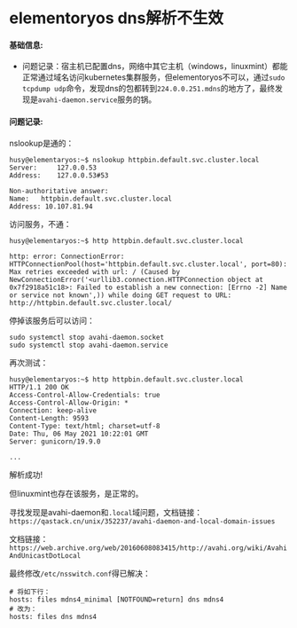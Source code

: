 # elementoryos dns解析不生效

#### 基础信息:
- 问题记录：宿主机已配置dns，网络中其它主机（windows，linuxmint）都能正常通过域名访问kubernetes集群服务，但elementoryos不可以，通过`sudo tcpdump udp`命令，发现dns的包都转到`224.0.0.251.mdns`的地方了，最终发现是`avahi-daemon.service`服务的锅。

#### 问题记录:

nslookup是通的：
```
husy@elementaryos:~$ nslookup httpbin.default.svc.cluster.local
Server:		127.0.0.53
Address:	127.0.0.53#53

Non-authoritative answer:
Name:	httpbin.default.svc.cluster.local
Address: 10.107.81.94
```

访问服务，不通：
```
husy@elementaryos:~$ http httpbin.default.svc.cluster.local

http: error: ConnectionError: HTTPConnectionPool(host='httpbin.default.svc.cluster.local', port=80): Max retries exceeded with url: / (Caused by NewConnectionError('<urllib3.connection.HTTPConnection object at 0x7f2918a51c18>: Failed to establish a new connection: [Errno -2] Name or service not known',)) while doing GET request to URL: http://httpbin.default.svc.cluster.local/
```

停掉该服务后可以访问：
```
sudo systemctl stop avahi-daemon.socket
sudo systemctl stop avahi-daemon.service
```

再次测试：
```
husy@elementaryos:~$ http httpbin.default.svc.cluster.local
HTTP/1.1 200 OK
Access-Control-Allow-Credentials: true
Access-Control-Allow-Origin: *
Connection: keep-alive
Content-Length: 9593
Content-Type: text/html; charset=utf-8
Date: Thu, 06 May 2021 10:22:01 GMT
Server: gunicorn/19.9.0

...
```
解析成功!

但linuxmint也存在该服务，是正常的。

寻找发现是avahi-daemon和`.local`域问题，文档链接：`https://qastack.cn/unix/352237/avahi-daemon-and-local-domain-issues`

文档链接：`https://web.archive.org/web/20160608083415/http://avahi.org/wiki/AvahiAndUnicastDotLocal`

最终修改`/etc/nsswitch.conf`得已解决：
```shell
# 将如下行：
hosts: files mdns4_minimal [NOTFOUND=return] dns mdns4
# 改为：
hosts: files dns mdns4
```
